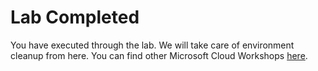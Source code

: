 # Lab Completed

You have executed through the lab. We will take care of environment cleanup from here. You can find other Microsoft Cloud Workshops [here](https://microsoftcloudworkshop.com/).

